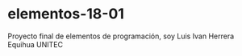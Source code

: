 # elementos-18-01
Proyecto final de elementos de programación, soy Luis Ivan Herrera Equihua UNITEC
